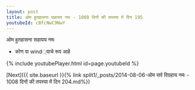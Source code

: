 ```yaml
---
layout: post
title: ओम हुतहासना सहायय नमः - 1008 दिनों की तपस्या में दिन 195
youtubeId: cBfcNwC9NwY
---
```

 
 
 ओम हुतहासना सहायय नमः  
 
 -  कोण वा wind्याचे रूप आहे 
 
  
 
  
 
 
 
 
 
 


{% include youtubePlayer.html id=page.youtubeId %}
 
[Next]({{ site.baseurl }}{% link  split1/_posts/2014-08-06-ओम सर्व विग्रहाय नमः - 1008 दिनों की तपस्या में दिन 204.md%})
 
